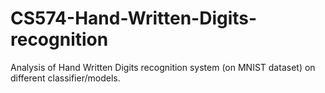 # CS574-Hand-Written-Digits-recognition
Analysis of Hand Written Digits recognition system (on MNIST dataset) on different classifier/models. 
